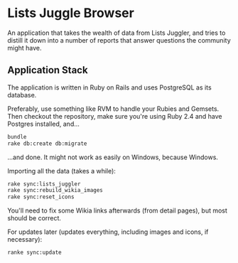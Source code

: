# Lists Juggle Browser

An application that takes the wealth of data from Lists Juggler, and tries to
distill it down into a number of reports that answer questions the community might
have.

## Application Stack

The application is written in Ruby on Rails and uses PostgreSQL as its database.

Preferably, use something like RVM to handle your Rubies and Gemsets. Then checkout
the repository, make sure you're using Ruby 2.4 and have Postgres installed, and...

```bash
bundle
rake db:create db:migrate
```

...and done. It might not work as easily on Windows, because Windows.

Importing all the data (takes a while):

```bash
rake sync:lists_juggler
rake sync:rebuild_wikia_images
rake sync:reset_icons
```

You'll need to fix some Wikia links afterwards (from detail pages), but
most should be correct.

For updates later (updates everything, including images and icons, if necessary):

```bash
ranke sync:update
```
